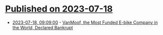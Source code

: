 # [Published on 2023-07-18](index.md)

* [2023-07-18, 09:09:00](https://slashdot.org/story/23/07/18/099236/vanmoof-the-most-funded-e-bike-company-in-the-world-declared-bankrupt?utm_source=rss1.0mainlinkanon&utm_medium=feed) - [VanMoof, the Most Funded E-bike Company in the World, Declared Bankrupt](https://slashdot.org/story/23/07/18/099236/vanmoof-the-most-funded-e-bike-company-in-the-world-declared-bankrupt?utm_source=rss1.0mainlinkanon&utm_medium=feed)
